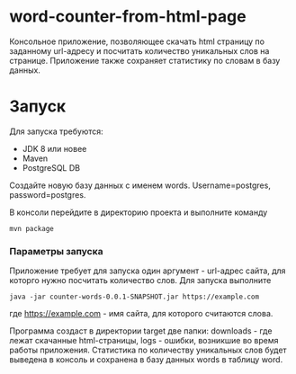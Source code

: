 # word-counter-from-html-page
Консольное приложение, позволяющее скачать html страницу по заданному url-адресу и посчитать количество уникальных слов на странице. Приложение также сохраняет статистику по словам в базу данных.

# Запуск
Для запуска требуются:
* JDK 8 или новее
* Maven
* PostgreSQL DB

Создайте новую базу данных с именем words. Username=postgres, password=postgres.

В консоли перейдите в директорию проекта и выполните команду

    mvn package
    
### Параметры запуска
Приложение требует для запуска один аргумент - url-адрес сайта, для которго нужно посчитать количество слов. Для запуска выполните

    java -jar counter-words-0.0.1-SNAPSHOT.jar https://example.com
    
где https://example.com - имя сайта, для которого считаются слова.


Программа создаст в директории target две папки: downloads - где лежат скачанные html-страницы, logs - ошибки, возникшие во время работы приложения.
Статистика по количеству уникальных слов будет выведена в консоль и сохранена в базу данных words в таблицу word.

    


